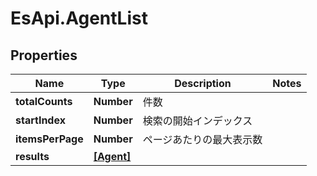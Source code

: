 # EsApi.AgentList

## Properties

Name | Type | Description | Notes
------------ | ------------- | ------------- | -------------
**totalCounts** | **Number** | 件数 | 
**startIndex** | **Number** | 検索の開始インデックス | 
**itemsPerPage** | **Number** | ページあたりの最大表示数 | 
**results** | [**[Agent]**](Agent.md) |  | 


